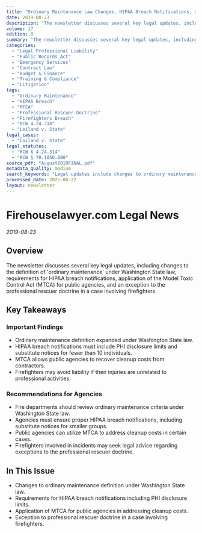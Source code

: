 ```yaml
---
title: "Ordinary Maintenance Law Changes, HIPAA Breach Notifications, and MTCA Cleanup Cost Recovery"
date: 2019-08-23
description: "The newsletter discusses several key legal updates, including changes to the definition of 'ordinary maintenance' under Washington State law, requirements for HIPAA breach notifications, application of the Model Toxic Control Act (MTCA) for public agencies, and an exception to the professional rescuer doctrine in a case involving firefighters."
volume: 17
edition: 8
summary: "The newsletter discusses several key legal updates, including changes to the definition of 'ordinary maintenance' under Washington State law, requirements for HIPAA breach notifications, application of the Model Toxic Control Act (MTCA) for public agencies, and an exception to the professional rescuer doctrine in a case involving firefighters."
categories:
  - "Legal Professional Liability"
  - "Public Records Act"
  - "Emergency Services"
  - "Contract Law"
  - "Budget & Finance"
  - "Training & Compliance"
  - "Litigation"
tags:
  - "Ordinary Maintenance"
  - "HIPAA Breach"
  - "MTCA"
  - "Professional Rescuer Doctrine"
  - "Firefighters Breach"
  - "RCW 4.24.314"
  - "Loiland v. State"
legal_cases:
  - "Loiland v. State"
legal_statutes:
  - "RCW § 4.24.314"
  - "RCW § 70.105D.080"
source_pdf: "August2019FINAL.pdf"
metadata_quality: medium
search_keywords: "Legal updates include changes to ordinary maintenance definitions, requirements for HIPAA breach notifications, application of the Model Toxic Control Act (MTCA), and an exception to the professional ..."
processed_date: 2025-08-22
layout: newsletter
---
```


# Firehouselawyer.com Legal News

*2019-08-23*

## Overview

The newsletter discusses several key legal updates, including changes to the definition of 'ordinary maintenance' under Washington State law, requirements for HIPAA breach notifications, application of the Model Toxic Control Act (MTCA) for public agencies, and an exception to the professional rescuer doctrine in a case involving firefighters.

## Key Takeaways

### Important Findings

- Ordinary maintenance definition expanded under Washington State law.
- HIPAA breach notifications must include PHI disclosure limits and substitute notices for fewer than 10 individuals.
- MTCA allows public agencies to recover cleanup costs from contractors.
- Firefighters may avoid liability if their injuries are unrelated to professional activities.

### Recommendations for Agencies

- Fire departments should review ordinary maintenance criteria under Washington State law.
- Agencies must ensure proper HIPAA breach notifications, including substitute notices for smaller groups.
- Public agencies can utilize MTCA to address cleanup costs in certain cases.
- Firefighters involved in incidents may seek legal advice regarding exceptions to the professional rescuer doctrine.

## In This Issue

- Changes to ordinary maintenance definition under Washington State law.
- Requirements for HIPAA breach notifications including PHI disclosure limits.
- Application of MTCA for public agencies in addressing cleanup costs.
- Exception to professional rescuer doctrine in a case involving firefighters.

